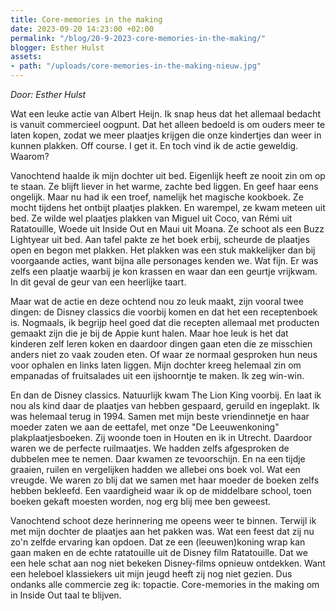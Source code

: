```yaml
---
title: Core-memories in the making
date: 2023-09-20 14:23:00 +02:00
permalink: "/blog/20-9-2023-core-memories-in-the-making/"
blogger: Esther Hulst
assets:
- path: "/uploads/core-memories-in-the-making-nieuw.jpg"
---
```


*Door: Esther Hulst*

Wat een leuke actie van Albert Heijn. Ik snap heus dat het allemaal bedacht is vanuit commercieel oogpunt. Dat het alleen bedoeld is om ouders meer te laten kopen, zodat we meer plaatjes krijgen die onze kindertjes dan weer in kunnen plakken. Off course. I get it. En toch vind ik de actie geweldig. Waarom?

Vanochtend haalde ik mijn dochter uit bed. Eigenlijk heeft ze nooit zin om op te staan. Ze blijft liever in het warme, zachte bed liggen. En geef haar eens ongelijk. Maar nu had ik een troef, namelijk het magische kookboek. Ze mocht tijdens het ontbijt plaatjes plakken. En warempel, ze kwam meteen uit bed. Ze wilde wel plaatjes plakken van Miguel uit Coco, van Rémi uit Ratatouille, Woede uit Inside Out en Maui uit Moana. Ze schoot als een Buzz Lightyear uit bed. Aan tafel pakte ze het boek erbij, scheurde de plaatjes open en begon met plakken. Het plakken was een stuk makkelijker dan bij voorgaande acties, want bijna alle personages kenden we. Wat fijn. Er was zelfs een plaatje waarbij je kon krassen en waar dan een geurtje vrijkwam. In dit geval de geur van een heerlijke taart.

Maar wat de actie en deze ochtend nou zo leuk maakt, zijn vooral twee dingen: de Disney classics die voorbij komen en dat het een receptenboek is. Nogmaals, ik begrijp heel goed dat die recepten allemaal met producten gemaakt zijn die je bij de Appie kunt halen. Maar hoe leuk is het dat kinderen zelf leren koken en daardoor dingen gaan eten die ze misschien anders niet zo vaak zouden eten. Of waar ze normaal gesproken hun neus voor ophalen en links laten liggen. Mijn dochter kreeg helemaal zin om empanadas of fruitsalades uit een ijshoorntje te maken. Ik zeg win-win.

En dan de Disney classics. Natuurlijk kwam The Lion King voorbij. En laat ik nou als kind daar de plaatjes van hebben gespaard, geruild en ingeplakt. Ik was helemaal terug in 1994. Samen met mijn beste vriendinnetje en haar moeder zaten we aan de eettafel, met onze "De Leeuwenkoning" plakplaatjesboeken. Zij woonde toen in Houten en ik in Utrecht. Daardoor waren we de perfecte ruilmaatjes. We hadden zelfs afgesproken de dubbelen mee te nemen. Daar kwamen ze tevoorschijn. En na een tijdje graaien, ruilen en vergelijken hadden we allebei ons boek vol. Wat een vreugde. We waren zo blij dat we samen met haar moeder de boeken zelfs hebben bekleefd. Een vaardigheid waar ik op de middelbare school, toen boeken gekaft moesten worden, nog erg blij mee ben geweest.

Vanochtend schoot deze herinnering me opeens weer te binnen. Terwijl ik met mijn dochter de plaatjes aan het pakken was. Wat een feest dat zij nu zo'n zelfde ervaring kan opdoen. Dat ze een (leeuwen)koning wrap kan gaan maken en de echte ratatouille uit de Disney film Ratatouille. Dat we een hele schat aan nog niet bekeken Disney-films opnieuw ontdekken. Want een heleboel klassiekers uit mijn jeugd heeft zij nog niet gezien. Dus ondanks alle commercie zeg ik: topactie. Core-memories in the making om in Inside Out taal te blijven.